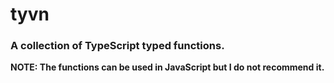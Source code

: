 # tyvn

### A collection of TypeScript typed functions.
**NOTE: The functions can be used in JavaScript but I do not recommend it.**